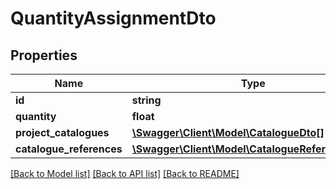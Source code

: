 # QuantityAssignmentDto

## Properties
Name | Type | Description | Notes
------------ | ------------- | ------------- | -------------
**id** | **string** |  | 
**quantity** | **float** |  | 
**project_catalogues** | [**\Swagger\Client\Model\CatalogueDto[]**](CatalogueDto.md) |  | [optional] 
**catalogue_references** | [**\Swagger\Client\Model\CatalogueReferenceDto[]**](CatalogueReferenceDto.md) |  | [optional] 

[[Back to Model list]](../README.md#documentation-for-models) [[Back to API list]](../README.md#documentation-for-api-endpoints) [[Back to README]](../README.md)


